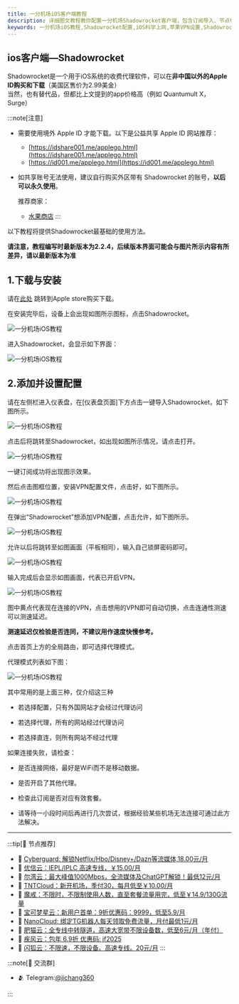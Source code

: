 ```yaml
---
title: 一分机场iOS客户端教程
description: 详细图文教程教你配置一分机场Shadowrocket客户端，包含订阅导入、节点切换、代理模式设置及常见问题解决方案，适用于iPhone/iPad用户。
keywords: 一分机场iOS教程,Shadowrocket配置,iOS科学上网,苹果VPN设置,Shadowrocket使用指南,节点订阅导入,代理模式选择
---
```


## ios客户端—Shadowrocket

Shadowrocket是一个用于iOS系统的收费代理软件，可以在**非中国以外的Apple ID购买和下载**（美国区售价为2.99美金）  
当然，也有替代品，但都比上文提到的app价格高（例如 Quantumult X， Surge）

:::note[注意]
-   需要使用境外 Apple ID 才能下载。以下是公益共享 Apple ID 网站推荐：
    
    -   [https://idshare001.me/applego.html](https://idshare001.me/applego.html)
    -   [https://id001.me/applego.html](https://id001.me/applego.html)
-   如共享账号无法使用，建议自行购买外区带有 Shadowrocket 的账号，**以后可以永久使用**。

    推荐商家：
    
    -   [水果商店](https://appleshop.win)
:::

以下教程将提供Shadowrocket最基础的使用方法。

**请注意，教程编写时最新版本为2.2.4，后续版本界面可能会与图片所示内容有所差异，请以最新版本为准**

## 1.下载与安装

请在[此处](https://apps.apple.com/us/app/shadowrocket/id932747118) 跳转到Apple store购买下载。

在安装完毕后，设备上会出现如图所示图标，点击Shadowrocket。

![一分机场iOS教程](/assets/1.jpg "一分机场iOS教程")

进入Shadowrocket，会显示如下界面：

![一分机场iOS教程](/assets/2.jpg "一分机场iOS教程")

## 2.添加并设置配置

请在左侧栏进入仪表盘，在[仪表盘页面]下方点击一键导入Shadowrocket，如下图所示。

![一分机场iOS教程](/assets/3.jpg "一分机场iOS教程")

点击后将跳转至Shadowrocket，如出现如图所示情况，请点击打开。

![一分机场iOS教程](/assets/4.jpg "一分机场iOS教程")

一键订阅成功将出现图示效果。



然后点击图框位置，安装VPN配置文件，点击好，如下图所示。

![一分机场iOS教程](/assets/6.jpg "一分机场iOS教程")

在弹出“Shadowrocket”想添加VPN配置，点击允许，如下图所示。

![一分机场iOS教程](/assets/7.jpg "一分机场iOS教程")

允许以后将跳转至如图画面（平板相同），输入自己锁屏密码即可。

![一分机场iOS教程](/assets/8.jpg "一分机场iOS教程")

输入完成后会显示如图画面，代表已开启VPN。

![一分机场iOS教程](/assets/9.jpg "一分机场iOS教程")

图中黄点代表现在连接的VPN，点击想用的VPN即可自动切换，点击连通性测速可以测速延迟。

**测速延迟仅检验是否连同，不建议用作速度快慢参考。**

点击首页上方的全局路由，即可选择代理模式。

代理模式列表如下图：

![一分机场iOS教程](/assets/10.jpg "一分机场iOS教程")

其中常用的是上面三种，仅介绍这三种

-   若选择配置，只有外国网站才会经过代理访问
    
-   若选择代理，所有的网站经过代理访问
    
-   若选择直连，则所有网站不经过代理
    

如果连接失败，请检查：

-   是否连接网络，最好是WiFi而不是移动数据。
    
-   是否开启了其他代理。
    
-   检查此订阅是否对应有效套餐。
    
-   请等待一小段时间后再进行几次尝试，根据经验某些机场无法连接可通过此方法解决。

------------------

:::tip[🎉 节点推荐]
- 🚀 [Cyberguard: 解锁Netflix/Hbo/Disney+/Dazn等流媒体,18.00元/月](https://a.suola.link/cyberguard)<br>
- 🚀 [优信云：IEPL/IPLC 高速专线，￥15.00/月](https://a.suola.link/youxinyun)<br>
- 🚀 [尔湾云：最大峰值1000Mbps，全流媒体及ChatGPT解锁！最低12元/月](https://a.suola.link/erwan)<br>
- 🚀 [TNTCloud：新开机场，季付30，每月低至￥10.00/月](https://a.suola.link/tnt)<br>
- 🚀 [魔戒：不限时，不限制使用人数，直至套餐流量用完，低至￥14.9/130G流量](https://a.suola.link/mojie)<br>
- 🚀 [宝可梦星云：新用户首单：9折优惠码：9999，低至5.9/月 ](https://a.suola.link/pokemon)<br>
- 🚀 [NanoCloud: 绑定TG机器人每天领取免费流量，月付最低1元/月](https://a.suola.link/nanocloud)<br>
- 🚀 [肥猫云：全专线中转隧道，高速大宽带不限设备数，低至6元/月（年付）](https://a.suola.link/feimao)<br>
- 🚀 [疾风云：包年 6.9折 优惠码: jf2025](https://a.suola.link/jifeng)<br>
- 🚀 [闪狐云：不限速，不限设备。高速专线。20元/月](https://a.suola.link/shy)
:::

:::note[💬 交流群]

- 🫂 Telegram:[@jichang360](https://t.me/jichang360)

:::